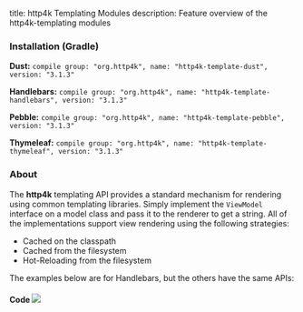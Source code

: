 title: http4k Templating Modules
description: Feature overview of the http4k-templating modules

### Installation (Gradle)
**Dust:** ```compile group: "org.http4k", name: "http4k-template-dust", version: "3.1.3"```

**Handlebars:** ```compile group: "org.http4k", name: "http4k-template-handlebars", version: "3.1.3"```

**Pebble:** ```compile group: "org.http4k", name: "http4k-template-pebble", version: "3.1.3"```

**Thymeleaf:** ```compile group: "org.http4k", name: "http4k-template-thymeleaf", version: "3.1.3"```

### About
The **http4k** templating API provides a standard mechanism for rendering using common templating libraries. Simply implement the `ViewModel` interface on a model class and pass it to the renderer to get a string. All of the implementations support view rendering using the following strategies:

* Cached on the classpath
* Cached from the filesystem
* Hot-Reloading from the filesystem

The examples below are for Handlebars, but the others have the same APIs:

#### Code  [<img class="octocat" src="/img/octocat-32.png"/>](https://github.com/http4k/http4k/blob/master/src/docs/guide/modules/templating/example.kt)

 <script src="https://gist-it.appspot.com/https://github.com/http4k/http4k/blob/master/src/docs/guide/modules/templating/example.kt"></script>
